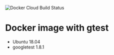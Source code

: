 ![Docker Cloud Build Status](https://img.shields.io/docker/cloud/build/ptru/gtest.svg?style=for-the-badge)

Docker image with gtest
=======================

- Ubuntu 18.04
- googletest 1.8.1
